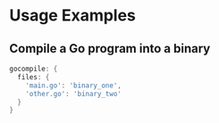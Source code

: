 # Usage Examples

## Compile a Go program into a binary

```go
gocompile: {
  files: {
    'main.go': 'binary_one',
    'other.go': 'binary_two'
  }
}
```